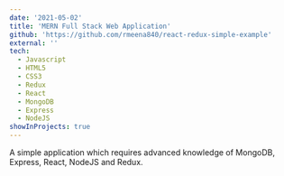 ```yaml
---
date: '2021-05-02'
title: 'MERN Full Stack Web Application'
github: 'https://github.com/rmeena840/react-redux-simple-example'
external: ''
tech:
  - Javascript
  - HTML5
  - CSS3
  - Redux
  - React
  - MongoDB
  - Express
  - NodeJS
showInProjects: true
---
```


A simple application which requires advanced knowledge of MongoDB, Express, React, NodeJS and Redux.
